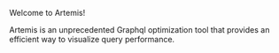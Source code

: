 Welcome to Artemis!

Artemis is an unprecedented Graphql optimization tool that provides an efficient way to visualize query performance.
